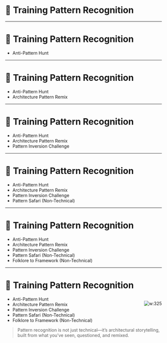 # 🧩 Training Pattern Recognition

<!-- 
This slide turns pattern recognition into a discipline—trainable through analysis, synthesis, inversion, and observation.  

Ask the group: What’s one way you’ve learned to see a pattern more clearly in the last year?

Pattern recognition isn’t just memory—it’s perception in motion.
-->

---

# 🧩 Training Pattern Recognition

- Anti-Pattern Hunt  
<!-- 
Study a legacy system or incident-heavy repo.  
Look for recurring friction—tight coupling, cascading failures, bad retries.  
Map to anti-patterns and propose better structures.  
Failure is often a system *telling you something*.
-->

---

# 🧩 Training Pattern Recognition

- Anti-Pattern Hunt  
- Architecture Pattern Remix  
<!-- 
Take a known pattern—like event sourcing or circuit breaker—and apply it outside your domain.  
How would “event sourcing” work in HR onboarding?  
Stretching the pattern helps separate form from dogma.
-->

---

# 🧩 Training Pattern Recognition

- Anti-Pattern Hunt  
- Architecture Pattern Remix  
- Pattern Inversion Challenge  
<!-- 
Pick a common design pattern and *reverse* it.  
What if you violated microservices? Or CQRS?  
Would it fail—or could it work better in a specific context?  
This teaches when patterns are valid—and when they’re dangerous.
-->

---

# 🧩 Training Pattern Recognition

- Anti-Pattern Hunt  
- Architecture Pattern Remix  
- Pattern Inversion Challenge  
- Pattern Safari (Non-Technical)  
<!-- 
Go observe the world—look for queues, store layouts, road systems.  
What are the repeated forms? Why do they work—or not?  
This expands your sensitivity to structure, flow, and affordance.
-->

---

# 🧩 Training Pattern Recognition

- Anti-Pattern Hunt  
- Architecture Pattern Remix  
- Pattern Inversion Challenge  
- Pattern Safari (Non-Technical)  
- Folklore to Framework (Non-Technical)  
<!-- 
Take a proverb or folk saying (“don’t put all eggs in one basket”) and translate it into a design heuristic.  
What’s the architectural equivalent? Is it sound?  
This builds intuition and cross-domain reasoning.
-->

---

# 🧩 Training Pattern Recognition

<div style="float:right">

![w:325](https://m.media-amazon.com/images/I/61DirDeK3tL._SY466_.jpg)

</div>

- Anti-Pattern Hunt  
- Architecture Pattern Remix  
- Pattern Inversion Challenge  
- Pattern Safari (Non-Technical)  
- Folklore to Framework (Non-Technical)  

> Pattern recognition is not just technical—it’s architectural storytelling, 
> built from what you’ve seen, questioned, and remixed.

<!-- 
Ask the group:  
- Which of these exercises feels most immediately useful?  
- Can you run one of these with your team in the next sprint?

Remind: Patterns are not templates—they are *tools for thinking*.  
The more you explore and test them, the more fluently they serve you.

---

Recommended Book:
Title: A Pattern Language by Christopher Alexander
Purpose: Although focused on architecture in the physical world, this book is foundational to understanding how patterns shape design, context, and experience. It deeply influenced software pattern thinking and remains a rich source of design principles across disciplines.
-->

